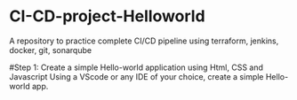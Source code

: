 # CI-CD-project-Helloworld
A repository to practice complete CI/CD pipeline using terraform, jenkins, docker, git, sonarqube

#Step 1: Create a simple Hello-world application using Html, CSS and Javascript
Using a VScode or any IDE of your choice, create a simple Hello-world app.
